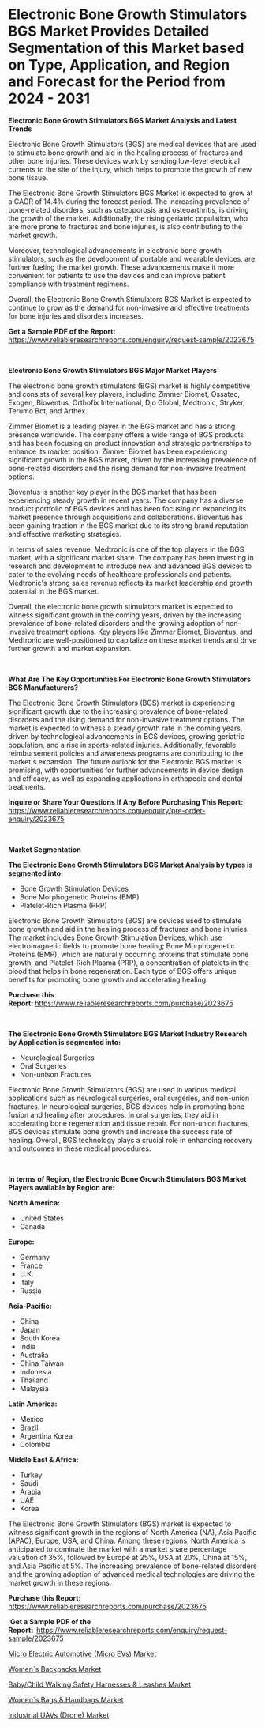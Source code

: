 <p><h1>Electronic Bone Growth Stimulators BGS Market Provides Detailed Segmentation of this Market based on Type, Application, and Region and Forecast for the Period from 2024 - 2031</h1></p><p><strong>Electronic Bone Growth Stimulators BGS Market Analysis and Latest Trends</strong></p>
<p><p>Electronic Bone Growth Stimulators (BGS) are medical devices that are used to stimulate bone growth and aid in the healing process of fractures and other bone injuries. These devices work by sending low-level electrical currents to the site of the injury, which helps to promote the growth of new bone tissue.</p><p>The Electronic Bone Growth Stimulators BGS Market is expected to grow at a CAGR of 14.4% during the forecast period. The increasing prevalence of bone-related disorders, such as osteoporosis and osteoarthritis, is driving the growth of the market. Additionally, the rising geriatric population, who are more prone to fractures and bone injuries, is also contributing to the market growth.</p><p>Moreover, technological advancements in electronic bone growth stimulators, such as the development of portable and wearable devices, are further fueling the market growth. These advancements make it more convenient for patients to use the devices and can improve patient compliance with treatment regimens.</p><p>Overall, the Electronic Bone Growth Stimulators BGS Market is expected to continue to grow as the demand for non-invasive and effective treatments for bone injuries and disorders increases.</p></p>
<p><strong>Get a Sample PDF of the Report:&nbsp;</strong> <a href="https://www.reliableresearchreports.com/enquiry/request-sample/2023675">https://www.reliableresearchreports.com/enquiry/request-sample/2023675</a></p>
<p>&nbsp;</p>
<p><strong>Electronic Bone Growth Stimulators BGS Major Market Players</strong></p>
<p><p>The electronic bone growth stimulators (BGS) market is highly competitive and consists of several key players, including Zimmer Biomet, Ossatec, Exogen, Bioventus, Orthofix International, Djo Global, Medtronic, Stryker, Terumo Bct, and Arthex.</p><p>Zimmer Biomet is a leading player in the BGS market and has a strong presence worldwide. The company offers a wide range of BGS products and has been focusing on product innovation and strategic partnerships to enhance its market position. Zimmer Biomet has been experiencing significant growth in the BGS market, driven by the increasing prevalence of bone-related disorders and the rising demand for non-invasive treatment options.</p><p>Bioventus is another key player in the BGS market that has been experiencing steady growth in recent years. The company has a diverse product portfolio of BGS devices and has been focusing on expanding its market presence through acquisitions and collaborations. Bioventus has been gaining traction in the BGS market due to its strong brand reputation and effective marketing strategies.</p><p>In terms of sales revenue, Medtronic is one of the top players in the BGS market, with a significant market share. The company has been investing in research and development to introduce new and advanced BGS devices to cater to the evolving needs of healthcare professionals and patients. Medtronic's strong sales revenue reflects its market leadership and growth potential in the BGS market.</p><p>Overall, the electronic bone growth stimulators market is expected to witness significant growth in the coming years, driven by the increasing prevalence of bone-related disorders and the growing adoption of non-invasive treatment options. Key players like Zimmer Biomet, Bioventus, and Medtronic are well-positioned to capitalize on these market trends and drive further growth and market expansion.</p></p>
<p>&nbsp;</p>
<p><strong>What Are The Key Opportunities For Electronic Bone Growth Stimulators BGS Manufacturers?</strong></p>
<p><p>The Electronic Bone Growth Stimulators (BGS) market is experiencing significant growth due to the increasing prevalence of bone-related disorders and the rising demand for non-invasive treatment options. The market is expected to witness a steady growth rate in the coming years, driven by technological advancements in BGS devices, growing geriatric population, and a rise in sports-related injuries. Additionally, favorable reimbursement policies and awareness programs are contributing to the market's expansion. The future outlook for the Electronic BGS market is promising, with opportunities for further advancements in device design and efficacy, as well as expanding applications in orthopedic and dental treatments.</p></p>
<p><strong>Inquire or Share Your Questions If Any Before Purchasing This Report:</strong> <a href="https://www.reliableresearchreports.com/enquiry/pre-order-enquiry/2023675">https://www.reliableresearchreports.com/enquiry/pre-order-enquiry/2023675</a></p>
<p>&nbsp;</p>
<p><strong>Market Segmentation</strong></p>
<p><strong>The Electronic Bone Growth Stimulators BGS Market Analysis by types is segmented into:</strong></p>
<p><ul><li>Bone Growth Stimulation Devices</li><li>Bone Morphogenetic Proteins (BMP)</li><li>Platelet-Rich Plasma (PRP)</li></ul></p>
<p><p>Electronic Bone Growth Stimulators (BGS) are devices used to stimulate bone growth and aid in the healing process of fractures and bone injuries. The market includes Bone Growth Stimulation Devices, which use electromagnetic fields to promote bone healing; Bone Morphogenetic Proteins (BMP), which are naturally occurring proteins that stimulate bone growth; and Platelet-Rich Plasma (PRP), a concentration of platelets in the blood that helps in bone regeneration. Each type of BGS offers unique benefits for promoting bone growth and accelerating healing.</p></p>
<p><strong>Purchase this Report:&nbsp;</strong><a href="https://www.reliableresearchreports.com/purchase/2023675">https://www.reliableresearchreports.com/purchase/2023675</a></p>
<p>&nbsp;</p>
<p><strong>The Electronic Bone Growth Stimulators BGS Market Industry Research by Application is segmented into:</strong></p>
<p><ul><li>Neurological Surgeries</li><li>Oral Surgeries</li><li>Non-unison Fractures</li></ul></p>
<p><p>Electronic Bone Growth Stimulators (BGS) are used in various medical applications such as neurological surgeries, oral surgeries, and non-union fractures. In neurological surgeries, BGS devices help in promoting bone fusion and healing after procedures. In oral surgeries, they aid in accelerating bone regeneration and tissue repair. For non-union fractures, BGS devices stimulate bone growth and increase the success rate of healing. Overall, BGS technology plays a crucial role in enhancing recovery and outcomes in these medical procedures.</p></p>
<p>&nbsp;</p>
<p><strong>In terms of Region, the Electronic Bone Growth Stimulators BGS Market Players available by Region are:</strong></p>
<p>
    <p> <strong> North America: </strong>
        <ul>
            <li>United States</li>
            <li>Canada</li>
        </ul>
        </p> 
    <p> <strong> Europe: </strong>
        <ul>
            <li>Germany</li>
            <li>France</li>
            <li>U.K.</li>
            <li>Italy</li>
            <li>Russia</li>
        </ul>
        </p> 
    <p> <strong> Asia-Pacific: </strong>
        <ul>
            <li>China</li>
            <li>Japan</li>
            <li>South Korea</li>
            <li>India</li>
            <li>Australia</li>
            <li>China Taiwan</li>
            <li>Indonesia</li>
            <li>Thailand</li>
            <li>Malaysia</li>
        </ul>
        </p> 
    <p> <strong> Latin America: </strong>
        <ul>
            <li>Mexico</li>
            <li>Brazil</li>
            <li>Argentina Korea</li>
            <li>Colombia</li>
        </ul>
        </p> 
    <p> <strong> Middle East & Africa: </strong>
        <ul>
            <li>Turkey</li>
            <li>Saudi</li>
            <li>Arabia</li>
            <li>UAE</li>
            <li>Korea</li>
        </ul>
    </p>
    </p>
<p><p>The Electronic Bone Growth Stimulators (BGS) market is expected to witness significant growth in the regions of North America (NA), Asia Pacific (APAC), Europe, USA, and China. Among these regions, North America is anticipated to dominate the market with a market share percentage valuation of 35%, followed by Europe at 25%, USA at 20%, China at 15%, and Asia Pacific at 5%. The increasing prevalence of bone-related disorders and the growing adoption of advanced medical technologies are driving the market growth in these regions.</p></p>
<p><strong>Purchase this Report: </strong><a href="https://www.reliableresearchreports.com/purchase/2023675">https://www.reliableresearchreports.com/purchase/2023675</a></p>
<p>&nbsp;<strong>Get a Sample PDF of the Report:&nbsp;&nbsp;</strong><a href="https://www.reliableresearchreports.com/enquiry/request-sample/2023675">https://www.reliableresearchreports.com/enquiry/request-sample/2023675</a></p>
<p><strong></strong></p>
<p><p><a href="https://view.publitas.com/reportprime-1/micro-electric-automotive-micro-evs-market-size-focuses-on-market-dynamics-in-depth-analysis-and-future-projections-of-its-market-forecasted-for-period-from-2024-to-2031/">Micro Electric Automotive (Micro EVs) Market</a></p><p><a href="https://scarlet-rocket-c63.notion.site/Women-s-Backpacks-Market-Size-Growth-Outlook-from-2024-to-2031-projecting-at-Market-s-Trends-Analy-31a173bc85a24e00b6e77356c26d1dcf">Women`s Backpacks Market</a></p><p><a href="https://fearless-okapi-6c8.notion.site/Baby-Child-Walking-Safety-Harnesses-Leashes-Market-Size-Global-Industry-Overview-Market-Segmenta-8bf391e6f3244490aca26bf2f0c5ac88">Baby/Child Walking Safety Harnesses & Leashes Market</a></p><p><a href="https://zircon-bluebell-299.notion.site/Women-s-Bags-Handbags-Market-Share-Market-New-Trends-Analysis-Report-By-Type-By-Application-By-560950ebe8204595b783e7dee75eee13">Women`s Bags & Handbags Market</a></p><p><a href="https://view.publitas.com/reportprime-1/decoding-the-industrial-uavs-drone-market-a-deep-dive-into-the-latest-market-trends-market-segmentation-and-competitive-analysis/">Industrial UAVs (Drone) Market</a></p></p>